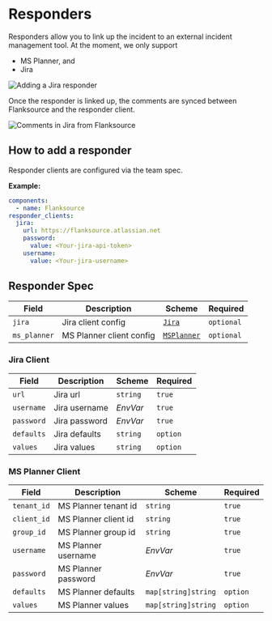 # Responders

Responders allow you to link up the incident to an external incident management tool. At the moment, we only support

- MS Planner, and
- Jira

![Adding a Jira responder](/img/responder-add-jira.png)

Once the responder is linked up, the comments are synced between Flanksource and the responder client.

![Comments in Jira from Flanksource](/img/responder-jira-comments.png)

## How to add a responder

Responder clients are configured via the team spec.

**Example:**

```yaml
components:
  - name: Flanksource
responder_clients:
  jira:
    url: https://flanksource.atlassian.net
    password:
      value: <Your-jira-api-token>
    username:
      value: <Your-jira-username>
```

## Responder Spec

| Field        | Description              | Scheme                            | Required   |
| ------------ | ------------------------ | --------------------------------- | ---------- |
| `jira`       | Jira client config       | [`Jira`](#jira-client)            | `optional` |
| `ms_planner` | MS Planner client config | [`MSPlanner`](#ms-planner-client) | `optional` |

### Jira Client

| Field      | Description   | Scheme                                         | Required |
| ---------- | ------------- | ---------------------------------------------- | -------- |
| `url`      | Jira url      | `string`                                       | `true`   |
| `username` | Jira username | <CommonLink to="secrets">_EnvVar_</CommonLink> | `true`   |
| `password` | Jira password | <CommonLink to="secrets">_EnvVar_</CommonLink> | `true`   |
| `defaults` | Jira defaults | `string`                                       | `option` |
| `values`   | Jira values   | `string`                                       | `option` |

### MS Planner Client

| Field       | Description          | Scheme                                         | Required |
| ----------- | -------------------- | ---------------------------------------------- | -------- |
| `tenant_id` | MS Planner tenant id | `string`                                       | `true`   |
| `client_id` | MS Planner client id | `string`                                       | `true`   |
| `group_id`  | MS Planner group id  | `string`                                       | `true`   |
| `username`  | MS Planner username  | <CommonLink to="secrets">_EnvVar_</CommonLink> | `true`   |
| `password`  | MS Planner password  | <CommonLink to="secrets">_EnvVar_</CommonLink> | `true`   |
| `defaults`  | MS Planner defaults  | `map[string]string`                            | `option` |
| `values`    | MS Planner values    | `map[string]string`                            | `option` |
